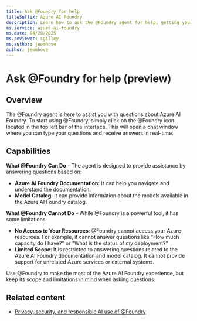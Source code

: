 ```yaml
---
title: Ask @Foundry for help
titleSuffix: Azure AI Foundry
description: Learn how to ask the @Foundry agent for help, getting your questions answered based on Azure AI Foundry documentation and model catalog.
ms.service: azure-ai-foundry
ms.date: 04/28/2025
ms.reviewer: sgilley
ms.author: jeomhove
author: jeomhove
---
```


# Ask @Foundry for help (preview)

## Overview

The @Foundry agent is here to assist you with questions about Azure AI Foundry. To start using @Foundry, simply click on the @Foundry icon located in the top left bar of the interface. This will open a chat window where you can type your questions and receive answers in real-time.


## Capabilities

**What @Foundry Can Do** - The agent is designed to provide assistance by answering questions based on:

- **Azure AI Foundry Documentation**: It can help you navigate and understand the documentation.
- **Model Catalog**: It can provide information about the models available in the Azure AI Foundry catalog.

**What @Foundry Cannot Do** - While @Foundry is a powerful tool, it has some limitations:

- **No Access to Your Resources**: @Foundry cannot access your Azure resources. For example, it cannot answer questions like "How much capacity do I have?" or "What is the status of my deployment?"
- **Limited Scope**: It is restricted to answering questions related to the Azure AI Foundry documentation and model catalog. It cannot provide support for unrelated Azure services or external systems.

Use @Foundry to make the most of the Azure AI Foundry experience, but keep its scope and limitations in mind when asking questions.

## Related content

- [Privacy, security, and responsible AI use of @Foundry](./responsible-ai.md)
